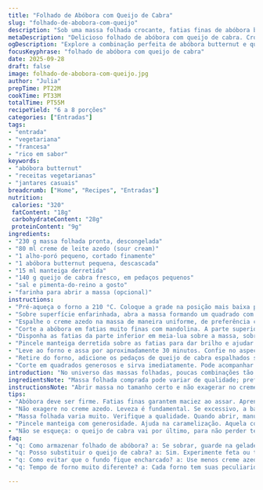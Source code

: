 ```yaml
---
title: "Folhado de Abóbora com Queijo de Cabra"
slug: "folhado-de-abobora-com-queijo"
description: "Sob uma massa folhada crocante, fatias finas de abóbora butternut ganham cor e maciez enquanto assam, combinadas com o toque ácido do creme de leite azedo e o sabor marcante do queijo de cabra. O alho-poró substitui a chalota para um sabor vegetariano curioso e levemente adocicado. Assar até sentir o aroma levemente caramelizado, o queijo derretido aquece e cobre tudo, finalizando com sal e pimenta na medida para equilibrar. Serve de 6 a 8, ideal na entrada de um almoço leve ou jantar casual com vinho branco seco."
metaDescription: "Delicioso folhado de abóbora com queijo de cabra. Crocante por fora e macio por dentro. Torne sua entrada especial com essa receita."
ogDescription: "Explore a combinação perfeita de abóbora butternut e queijo de cabra nessa receita de folhado irresistível e saboroso."
focusKeyphrase: "folhado de abóbora com queijo de cabra"
date: 2025-09-28
draft: false
image: folhado-de-abobora-com-queijo.jpg
author: "Julia"
prepTime: PT22M
cookTime: PT33M
totalTime: PT55M
recipeYield: "6 a 8 porções"
categories: ["Entradas"]
tags:
- "entrada"
- "vegetariana"
- "francesa"
- "rico em sabor"
keywords:
- "abóbora butternut"
- "receitas vegetarianas"
- "jantares casuais"
breadcrumb: ["Home", "Recipes", "Entradas"]
nutrition: 
 calories: "320"
 fatContent: "18g"
 carbohydrateContent: "28g"
 proteinContent: "9g"
ingredients:
- "230 g massa folhada pronta, descongelada"
- "80 ml creme de leite azedo (sour cream)"
- "1 alho-poró pequeno, cortado finamente"
- "1 abóbora butternut pequena, descascada"
- "15 ml manteiga derretida"
- "140 g queijo de cabra fresco, em pedaços pequenos"
- "sal e pimenta-do-reino a gosto"
- "farinha para abrir a massa (opcional)"
instructions:
- "Pré-aqueça o forno a 210 °C. Coloque a grade na posição mais baixa para a base da torta assar com firmeza. Forre uma assadeira com papel manteiga para evitar grudar e facilitar a limpeza."
- "Sobre superfície enfarinhada, abra a massa formando um quadrado com lados de cerca de 24 cm. Essa leve redução evita que a massa estufe demais na beirada. Transfira para a assadeira."
- "Espalhe o creme azedo na massa de maneira uniforme, de preferência com as costas de uma colher. Polvilhe o alho-poró cortado bem fino por cima do creme para dar um sabor mais adocicado e suave, que equilibra com a abóbora."
- "Corte a abóbora em fatias muito finas com mandolina. A parte superior da abóbora deve ser fatiada bem fina, quase translúcida. A parte inferior, que é mais grossa, corte ao meio, retire sementes e fatie um pouco mais grossa, cerca de 2 mm."
- "Disponha as fatias da parte inferior em meia-lua sobre a massa, sobrepondo levemente, criando uma base sólida. Depois cubra tudo com as fatias finas superiores para um acabamento delicado."
- "Pincele manteiga derretida sobre as fatias para dar brilho e ajudar a caramelizar. Tempere tudo com sal e pimenta do reino moída na hora; na dúvida, apenas uma pitada para evitar amargar."
- "Leve ao forno e assa por aproximadamente 30 minutos. Confie no aspecto: a massa deve estar dourada, crocante nas bordas, e a abóbora macia ao toque do garfo."
- "Retire do forno, adicione os pedaços de queijo de cabra espalhados sobre a abóbora, volte ao forno por 4 a 6 minutos até o queijo aquecer e amaciar, mas não derreter totalmente. Isso mantém a textura e sabor característico."
- "Corte em quadrados generosos e sirva imediatamente. Pode acompanhar saladinha verde com grelhado ou como entrada em jantar descontraído."
introduction: "No universo das massas folhadas, poucas combinações tão revelam caráter rústico e delicado simultaneamente quanto a união da abóbora butternut com queijo de cabra. A crocância estaladiça contrasta com a maciez adocicada da abóbora, enquanto o creme azedo ajuda a criar um equilíbrio ácido que revigora o prato. O uso do alho-poró substitui a chalota tradicional trazendo um sabor mais suave e tamanha importância para que o perfil vegetal se torne protagonista. O segredo está na textura: fatias finas e dispostas organizadamente criam dimensões ao prato ao invés de amontoar ingredientes, valorizando o visual. Cozinhei essa versão várias vezes; ajustar o tempo no forno e a espessura das fatias faz toda a diferença entre um folhado encharcado e um crocante delicado."
ingredientsNote: "Massa folhada comprada pode variar de qualidade; prefira uma firme que não “desmanche” ao abrir. Se estiver com pouca experiência, deixe-a um pouco mais fria, facilita o manuseio. O creme azedo pode ser substituído por iogurte natural grosso, caso queira reduzir gorduras e acidez, mas atente para textura mais fluida. Alho-poró é menos pungente que a chalota, ótimo para paladares sensíveis. A abóbora deve ser firme para cortar bem fino, evitando que forme uma papa na hora do cozimento. Manteiga derretida pincelada e o sal na hora estimulam a caramelização, que é uma parte fundamental da receita. Não subestime o poder desses pequenos detalhes para o sucesso final."
instructionsNote: "Abrir massa no tamanho certo e não exagerar no creme evita que a base fique encharcada; o creme deve cobrir levemente sem virar piscina. Fatias muito grossas da abóbora atrasam o cozimento; fina demais pode ressecar. Mandolina é amiga se souber usar — cuidado com segurança! Disposição ordenada das fatias faz diferença no visual e no cozimento uniforme. O ponto de forno é evidente pelo aroma forte de manteiga tostada e visual dourado das bordas da massa. O queijo vai por último, para não deixar a torta pesada nem perder a textura cremosa e fresca dele. Confie no aroma e na textura mais do que no relógio, cada forno é um universo. Um descanso rápido da torta fora do forno melhora a união dos sabores antes de cortar."
tips:
- "Abóbora deve ser firme. Fatias finas garantem maciez ao assar. Aprendi que a mandolina ajuda, mas cuidado. Corte cauteloso. Pode ser difícil manipular."
- "Não exagere no creme azedo. Leveza é fundamental. Se excessivo, a base fica empapada. Menos é mais aqui. Aprendi isso da pior maneira. Use colher para distribuir."
- "Massa folhada varia muito. Verifique a qualidade. Quando abrir, manuseie com cuidado. Se estiver mole, leve pra geladeira um pouco. Assim facilita o trabalho."
- "Pincele manteiga com generosidade. Ajuda na caramelização. Aquela cor dourada linda não acontece à toa. O sal na hora do forno faz diferença. Fica tudo mais saboroso."
- "Não se esqueça: o queijo de cabra vai por último, para não perder textura. O ideal é que ele aqueça, mas mantenha a forma. Resulta em sabor e aparência."
faq:
- "q: Como armazenar folhado de abóbora? a: Se sobrar, guarde na geladeira. Pode ser colocado em forno para aquecer. Não congele. Perde a textura."
- "q: Posso substituir o queijo de cabra? a: Sim. Experimente feta ou tofu bem temperado. Queda na cremosidade, mas traz outros sabores."
- "q: Como evitar que o fundo fique encharcado? a: Use menos creme azedo. Massa bem assada também ajuda. Mais crocância é preferível."
- "q: Tempo de forno muito diferente? a: Cada forno tem suas peculiaridades. Aroma de manteiga tostada é sinal de que está quase pronto. Olhe sempre."

---
```

